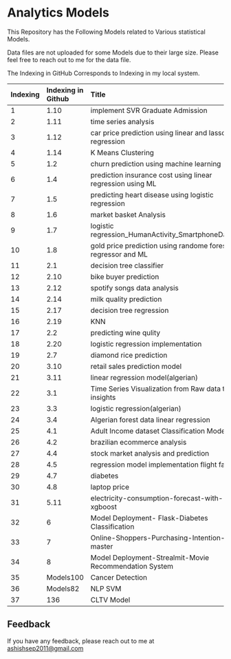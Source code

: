 
# Analytics Models

This Repository has the Following Models related to Various statistical Models.

Data files are not uploaded for some Models due to their large size. Please feel free to reach out to me for the data file. 

The Indexing in GitHub Corresponds to Indexing in my local system.











| Indexing| Indexing in Github     | Title                |
| :-------- | :------- | :------------------------- |
| 1 | 1.10 |implement SVR Graduate Admission
| 2 | 1.11 | time series analysis
 | 3 | 1.12 |car price prediction using linear and lasso regression |
| 4 | 1.14 | K Means Clustering |
| 5 | 1.2 | churn prediction using machine learning |
| 6 | 1.4 | prediction insurance cost using linear regression using ML |
| 7 | 1.5 | predicting heart disease using logistic regression |
| 8 | 1.6 | market basket Analysis |
| 9 | 1.7 | logistic regression_HumanActivity_SmartphoneData |
| 10 | 1.8 | gold price prediction using randome forest regressor and ML |
| 11 | 2.1 | decision tree classifier |
| 12 | 2.10 | bike buyer prediction |
| 13 | 2.12 | spotify songs data analysis |
| 14 | 2.14 | milk quality prediction |
| 15 | 2.17 | decision tree regression |
| 16 | 2.19 | KNN |
| 17 | 2.2 | predicting wine qulity |
| 18 | 2.20 | logistic regression implementation |
| 19 | 2.7 | diamond rice prediction |
| 20 | 3.10 | retail sales prediction model |
| 21 | 3.11 | linear regression model(algerian) |
| 22 | 3.1 | Time Series Visualization from Raw data to insights |
| 23 | 3.3 | logistic regression(algerian) |
| 24 | 3.4 | Algerian forest data linear regression |
| 25 | 4.1 | Adult Income dataset Classification Model |
| 26 | 4.2 | brazilian ecommerce analysis |
| 27 | 4.4 | stock market analysis and prediction |
| 28 | 4.5 | regression model implementation flight fare |
| 29 | 4.7 | diabetes |
| 30 | 4.8 | laptop price |
| 31 | 5.11 | electricity-consumption-forecast-with-xgboost |
| 32 | 6 | Model Deployment- Flask-Diabetes Classification |
| 33 | 7 | Online-Shoppers-Purchasing-Intention-master |
| 34 | 8 | Model Deployment-Strealmit-Movie Recommendation System |
| 35 | Models100 | Cancer Detection |
| 36 | Models82 | NLP SVM |
| 37 | 136 | CLTV Model |









## Feedback

If you have any feedback, please reach out to me at ashishsep2011@gmail.com

